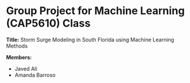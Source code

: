 # Group Project for Machine Learning (CAP5610) Class

**Title:** Storm Surge Modeling in South Florida using Machine Learning Methods

**Members:** 
- Javed Ali
- Amanda Barroso


